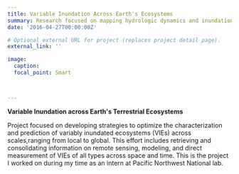 ```yaml
---
title: Variable Inundation Across Earth's Ecosystems
summary: Research focused on mapping hydrologic dynamics and inundation across a variety of ecosystems including wetlands, non-perennial streams, floodplains, hillslopes, and more using remote sensing.
date: '2016-04-27T00:00:00Z'

# Optional external URL for project (replaces project detail page).
external_link: ''

image:
  caption: 
  focal_point: Smart



---
```

**Variable Inundation across Earth's Terrestrial Ecosystems**
&nbsp;

Project focused on developing strategies to optimize the characterization and prediction of variably inundated ecosystems (VIEs) across scales,ranging from local to global. This effort includes retrieving and consolidating information on remote sensing, modeling, and direct measurement of VIEs of all types across space and time. This is the project I worked on during my time as an intern at Pacific Northwest National lab.
&nbsp;
